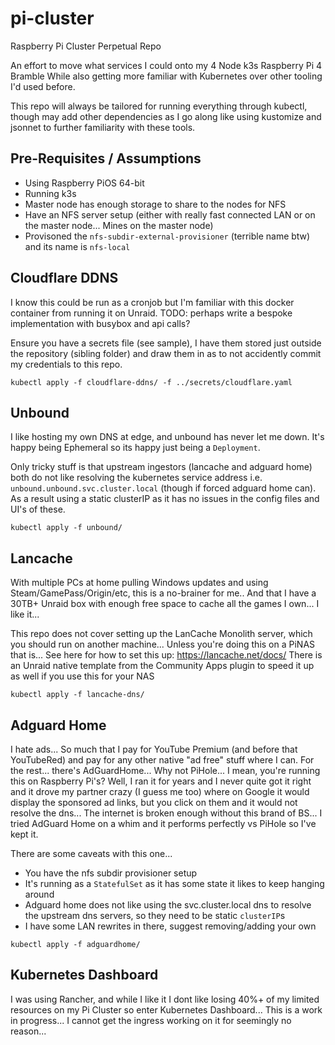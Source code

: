 # pi-cluster
Raspberry Pi Cluster Perpetual Repo

An effort to move what services I could onto my 4 Node k3s Raspberry Pi 4 Bramble
While also getting more familiar with Kubernetes over other tooling I'd used before.

This repo will always be tailored for running everything through kubectl, though may add other dependencies as I go along like using kustomize and jsonnet to further familiarity with these tools.

## Pre-Requisites / Assumptions
- Using Raspberry PiOS 64-bit
- Running k3s
- Master node has enough storage to share to the nodes for NFS
- Have an NFS server setup (either with really fast connected LAN or on the master node... Mines on the master node)
- Provisoned the `nfs-subdir-external-provisioner` (terrible name btw) and its name is `nfs-local`

## Cloudflare DDNS
I know this could be run as a cronjob but I'm familiar with this docker container from running it on Unraid.
TODO: perhaps write a bespoke implementation with busybox and api calls?

Ensure you have a secrets file (see sample), I have them stored just outside the repository (sibling folder) and draw them in as to not accidently commit my credentials to this repo.
```shell
kubectl apply -f cloudflare-ddns/ -f ../secrets/cloudflare.yaml
```

## Unbound
I like hosting my own DNS at edge, and unbound has never let me down. It's happy being Ephemeral so its happy just being a `Deployment`.

Only tricky stuff is that upstream ingestors (lancache and adguard home) both do not like resolving the kubernetes service address i.e. `unbound.unbound.svc.cluster.local` (though if forced adguard home can). As a result using a static clusterIP as it has no issues in the config files and UI's of these.

```shell
kubectl apply -f unbound/
```

## Lancache
With multiple PCs at home pulling Windows updates and using Steam/GamePass/Origin/etc, this is a no-brainer for me.. And that I have a 30TB+ Unraid box with enough free space to cache all the games I own... I like it...

This repo does not cover setting up the LanCache Monolith server, which you should run on another machine... Unless you're doing this on a PiNAS that is...
See here for how to set this up: https://lancache.net/docs/
There is an Unraid native template from the Community Apps plugin to speed it up as well if you use this for your NAS

```shell
kubectl apply -f lancache-dns/
```

## Adguard Home
I hate ads... So much that I pay for YouTube Premium (and before that YouTubeRed) and pay for any other native "ad free" stuff where I can.
For the rest... there's AdGuardHome...
Why not PiHole... I mean, you're running this on Raspberry Pi's? Well, I ran it for years and I never quite got it right and it drove my partner crazy (I guess me too) where on Google it would display the sponsored ad links, but you click on them and it would not resolve the dns... The internet is broken enough without this brand of BS... I tried AdGuard Home on a whim and it performs perfectly vs PiHole so I've kept it.

There are some caveats with this one... 
- You have the nfs subdir provisioner setup
- It's running as a `StatefulSet` as it has some state it likes to keep hanging around
- Adguard home does not like using the svc.cluster.local dns to resolve the upstream dns servers, so they need to be static `clusterIP`s
- I have some LAN rewrites in there, suggest removing/adding your own

```shell
kubectl apply -f adguardhome/
```

## Kubernetes Dashboard
I was using Rancher, and while I like it I dont like losing 40%+ of my limited resources on my Pi Cluster so enter Kubernetes Dashboard...
This is a work in progress... I cannot get the ingress working on it for seemingly no reason...
